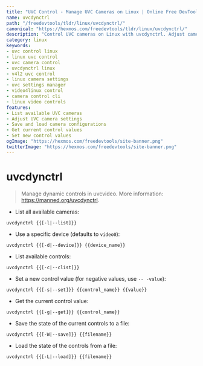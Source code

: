 ```yaml
---
title: "UVC Control - Manage UVC Cameras on Linux | Online Free DevTools by Hexmos"
name: uvcdynctrl
path: "/freedevtools/tldr/linux/uvcdynctrl/"
canonical: "https://hexmos.com/freedevtools/tldr/linux/uvcdynctrl/"
description: "Control UVC cameras on Linux with uvcdynctrl. Adjust camera settings, save configurations, and load profiles. Free online tool, no registration required."
category: linux
keywords:
- uvc control linux
- linux uvc control
- uvc camera control
- uvcdynctrl linux
- v4l2 uvc control
- linux camera settings
- uvc settings manager
- video4linux control
- camera control cli
- linux video controls
features:
- List available UVC cameras
- Adjust UVC camera settings
- Save and load camera configurations
- Get current control values
- Set new control values
ogImage: "https://hexmos.com/freedevtools/site-banner.png"
twitterImage: "https://hexmos.com/freedevtools/site-banner.png"
---
```


# uvcdynctrl

> Manage dynamic controls in uvcvideo.
> More information: <https://manned.org/uvcdynctrl>.

- List all available cameras:

`uvcdynctrl {{[-l|--list]}}`

- Use a specific device (defaults to `video0`):

`uvcdynctrl {{[-d|--device]}} {{device_name}}`

- List available controls:

`uvcdynctrl {{[-c|--clist]}}`

- Set a new control value (for negative values, use `-- -value`):

`uvcdynctrl {{[-s|--set]}} {{control_name}} {{value}}`

- Get the current control value:

`uvcdynctrl {{[-g|--get]}} {{control_name}}`

- Save the state of the current controls to a file:

`uvcdynctrl {{[-W|--save]}} {{filename}}`

- Load the state of the controls from a file:

`uvcdynctrl {{[-L|--load]}} {{filename}}`
